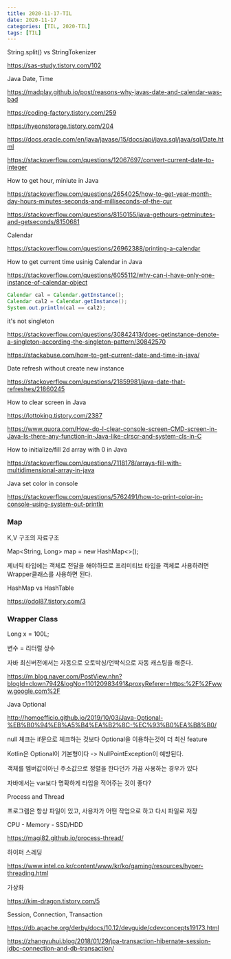 ```yaml
---
title: 2020-11-17-TIL
date: 2020-11-17
categories: [TIL, 2020-TIL]
tags: [TIL]
---
```


String.split() vs StringTokenizer

https://sas-study.tistory.com/102

Java Date, Time

https://madplay.github.io/post/reasons-why-javas-date-and-calendar-was-bad

https://coding-factory.tistory.com/259

https://hyeonstorage.tistory.com/204

https://docs.oracle.com/en/java/javase/15/docs/api/java.sql/java/sql/Date.html

https://stackoverflow.com/questions/12067697/convert-current-date-to-integer

How to get hour, miniute in Java

https://stackoverflow.com/questions/2654025/how-to-get-year-month-day-hours-minutes-seconds-and-milliseconds-of-the-cur

https://stackoverflow.com/questions/8150155/java-gethours-getminutes-and-getseconds/8150681

Calendar

https://stackoverflow.com/questions/26962388/printing-a-calendar

How to get current time usinig Calendar in Java

https://stackoverflow.com/questions/6055112/why-can-i-have-only-one-instance-of-calendar-object

```java
Calendar cal = Calendar.getInstance();
Calendar cal2 = Calendar.getInstance();
System.out.println(cal == cal2);
```

it's not singleton

https://stackoverflow.com/questions/30842413/does-getinstance-denote-a-singleton-according-the-singleton-pattern/30842570

https://stackabuse.com/how-to-get-current-date-and-time-in-java/

Date refresh without create new instance

https://stackoverflow.com/questions/21859981/java-date-that-refreshes/21860245

How to clear screen in Java

https://lottoking.tistory.com/2387

https://www.quora.com/How-do-I-clear-console-screen-CMD-screen-in-Java-Is-there-any-function-in-Java-like-clrscr-and-system-cls-in-C

How to initialize/fill 2d array with 0 in Java

https://stackoverflow.com/questions/7118178/arrays-fill-with-multidimensional-array-in-java

Java set color in console

https://stackoverflow.com/questions/5762491/how-to-print-color-in-console-using-system-out-println



### Map

K,V 구조의 자료구조

Map<String, Long> map = new HashMap<>();

제너릭 타입에는 객체로 전달을 해야하므로 프리미티브 타입을 객체로 사용하려면 Wrapper클래스를 사용하면 된다.

HashMap vs HashTable

https://odol87.tistory.com/3



### Wrapper Class

Long x = 100L;

변수 = 리터럴 상수

자바 최신버전에서는 자동으로 오토박싱/언박식으로 자동 캐스팅을 해준다.

https://m.blog.naver.com/PostView.nhn?blogId=clown7942&logNo=110120983491&proxyReferer=https:%2F%2Fwww.google.com%2F

Java Optional

http://homoefficio.github.io/2019/10/03/Java-Optional-%EB%B0%94%EB%A5%B4%EA%B2%8C-%EC%93%B0%EA%B8%B0/

null 체크는 if문으로 체크하는 것보다 Optional을 이용하는것이 더 최신 feature

Kotlin은 Optional이 기본형이다 -> NullPointException이 예방된다.

객체를 멤버값이아닌 주소값으로 정렬을 한다던가 가끔 사용하는 경우가 있다

자바에서는 var보다 명확하게 타입을 적어주는 것이 좋다?



Process and Thread

프로그램은 항상 파일이 있고, 사용자가 어떤 작업으로 하고 다시 파일로 저장

CPU - Memory - SSD/HDD

https://magi82.github.io/process-thread/



하이퍼 스레딩

https://www.intel.co.kr/content/www/kr/ko/gaming/resources/hyper-threading.html

가상화

https://kim-dragon.tistory.com/5

Session, Connection, Transaction

https://db.apache.org/derby/docs/10.12/devguide/cdevconcepts19173.html

https://zhangyuhui.blog/2018/01/29/jpa-transaction-hibernate-session-jdbc-connection-and-db-transaction/

